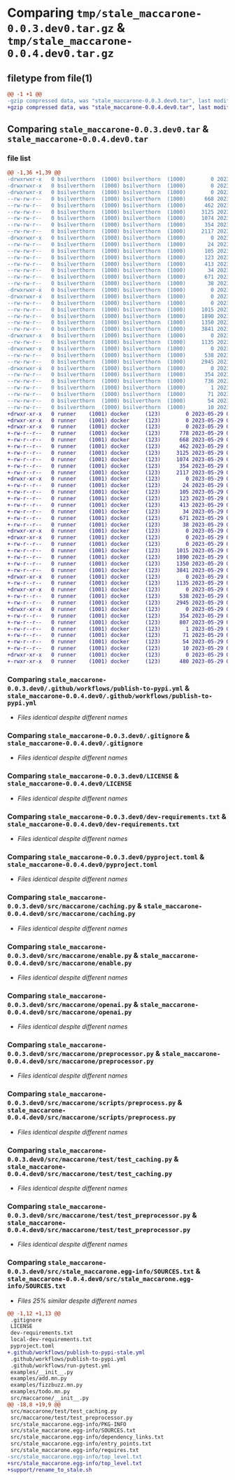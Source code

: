 # Comparing `tmp/stale_maccarone-0.0.3.dev0.tar.gz` & `tmp/stale_maccarone-0.0.4.dev0.tar.gz`

## filetype from file(1)

```diff
@@ -1 +1 @@
-gzip compressed data, was "stale_maccarone-0.0.3.dev0.tar", last modified: Sun May 28 23:46:12 2023, max compression
+gzip compressed data, was "stale_maccarone-0.0.4.dev0.tar", last modified: Mon May 29 00:54:26 2023, max compression
```

## Comparing `stale_maccarone-0.0.3.dev0.tar` & `stale_maccarone-0.0.4.dev0.tar`

### file list

```diff
@@ -1,36 +1,39 @@
-drwxrwxr-x   0 bsilverthorn  (1000) bsilverthorn  (1000)        0 2023-05-28 23:46:12.697716 stale_maccarone-0.0.3.dev0/
-drwxrwxr-x   0 bsilverthorn  (1000) bsilverthorn  (1000)        0 2023-05-28 23:46:12.697716 stale_maccarone-0.0.3.dev0/.github/
-drwxrwxr-x   0 bsilverthorn  (1000) bsilverthorn  (1000)        0 2023-05-28 23:46:12.697716 stale_maccarone-0.0.3.dev0/.github/workflows/
--rw-rw-r--   0 bsilverthorn  (1000) bsilverthorn  (1000)      668 2023-05-19 23:46:06.000000 stale_maccarone-0.0.3.dev0/.github/workflows/publish-to-pypi.yml
--rw-rw-r--   0 bsilverthorn  (1000) bsilverthorn  (1000)      462 2023-05-19 23:46:06.000000 stale_maccarone-0.0.3.dev0/.github/workflows/run-pytest.yml
--rw-rw-r--   0 bsilverthorn  (1000) bsilverthorn  (1000)     3125 2023-05-20 00:42:00.000000 stale_maccarone-0.0.3.dev0/.gitignore
--rw-rw-r--   0 bsilverthorn  (1000) bsilverthorn  (1000)     1074 2023-05-19 23:43:32.000000 stale_maccarone-0.0.3.dev0/LICENSE
--rw-rw-r--   0 bsilverthorn  (1000) bsilverthorn  (1000)      354 2023-05-28 23:46:12.697716 stale_maccarone-0.0.3.dev0/PKG-INFO
--rw-rw-r--   0 bsilverthorn  (1000) bsilverthorn  (1000)     2117 2023-05-20 00:38:51.000000 stale_maccarone-0.0.3.dev0/dev-requirements.txt
-drwxrwxr-x   0 bsilverthorn  (1000) bsilverthorn  (1000)        0 2023-05-28 23:46:12.697716 stale_maccarone-0.0.3.dev0/examples/
--rw-rw-r--   0 bsilverthorn  (1000) bsilverthorn  (1000)       24 2023-05-28 23:06:55.000000 stale_maccarone-0.0.3.dev0/examples/__init__.py
--rw-rw-r--   0 bsilverthorn  (1000) bsilverthorn  (1000)      105 2023-05-28 23:00:28.000000 stale_maccarone-0.0.3.dev0/examples/add.mn.py
--rw-rw-r--   0 bsilverthorn  (1000) bsilverthorn  (1000)      123 2023-05-28 23:00:28.000000 stale_maccarone-0.0.3.dev0/examples/fizzbuzz.mn.py
--rw-rw-r--   0 bsilverthorn  (1000) bsilverthorn  (1000)      413 2023-05-28 23:00:28.000000 stale_maccarone-0.0.3.dev0/examples/todo.mn.py
--rw-rw-r--   0 bsilverthorn  (1000) bsilverthorn  (1000)       34 2023-05-20 00:40:18.000000 stale_maccarone-0.0.3.dev0/local-dev-requirements.txt
--rw-rw-r--   0 bsilverthorn  (1000) bsilverthorn  (1000)      671 2023-05-28 23:45:59.000000 stale_maccarone-0.0.3.dev0/pyproject.toml
--rw-rw-r--   0 bsilverthorn  (1000) bsilverthorn  (1000)       38 2023-05-28 23:46:12.697716 stale_maccarone-0.0.3.dev0/setup.cfg
-drwxrwxr-x   0 bsilverthorn  (1000) bsilverthorn  (1000)        0 2023-05-28 23:46:12.697716 stale_maccarone-0.0.3.dev0/src/
-drwxrwxr-x   0 bsilverthorn  (1000) bsilverthorn  (1000)        0 2023-05-28 23:46:12.697716 stale_maccarone-0.0.3.dev0/src/maccarone/
--rw-rw-r--   0 bsilverthorn  (1000) bsilverthorn  (1000)        0 2023-05-28 23:41:14.000000 stale_maccarone-0.0.3.dev0/src/maccarone/__init__.py
--rw-rw-r--   0 bsilverthorn  (1000) bsilverthorn  (1000)     1015 2023-05-28 23:41:14.000000 stale_maccarone-0.0.3.dev0/src/maccarone/caching.py
--rw-rw-r--   0 bsilverthorn  (1000) bsilverthorn  (1000)     1890 2023-05-28 23:41:14.000000 stale_maccarone-0.0.3.dev0/src/maccarone/enable.py
--rw-rw-r--   0 bsilverthorn  (1000) bsilverthorn  (1000)     1350 2023-05-28 23:41:14.000000 stale_maccarone-0.0.3.dev0/src/maccarone/openai.py
--rw-rw-r--   0 bsilverthorn  (1000) bsilverthorn  (1000)     3841 2023-05-28 23:41:14.000000 stale_maccarone-0.0.3.dev0/src/maccarone/preprocessor.py
-drwxrwxr-x   0 bsilverthorn  (1000) bsilverthorn  (1000)        0 2023-05-28 23:46:12.697716 stale_maccarone-0.0.3.dev0/src/maccarone/scripts/
--rw-rw-r--   0 bsilverthorn  (1000) bsilverthorn  (1000)     1135 2023-05-28 23:41:14.000000 stale_maccarone-0.0.3.dev0/src/maccarone/scripts/preprocess.py
-drwxrwxr-x   0 bsilverthorn  (1000) bsilverthorn  (1000)        0 2023-05-28 23:46:12.697716 stale_maccarone-0.0.3.dev0/src/maccarone/test/
--rw-rw-r--   0 bsilverthorn  (1000) bsilverthorn  (1000)      538 2023-05-28 23:41:14.000000 stale_maccarone-0.0.3.dev0/src/maccarone/test/test_caching.py
--rw-rw-r--   0 bsilverthorn  (1000) bsilverthorn  (1000)     2945 2023-05-28 23:41:14.000000 stale_maccarone-0.0.3.dev0/src/maccarone/test/test_preprocessor.py
-drwxrwxr-x   0 bsilverthorn  (1000) bsilverthorn  (1000)        0 2023-05-28 23:46:12.697716 stale_maccarone-0.0.3.dev0/src/stale_maccarone.egg-info/
--rw-rw-r--   0 bsilverthorn  (1000) bsilverthorn  (1000)      354 2023-05-28 23:46:12.000000 stale_maccarone-0.0.3.dev0/src/stale_maccarone.egg-info/PKG-INFO
--rw-rw-r--   0 bsilverthorn  (1000) bsilverthorn  (1000)      736 2023-05-28 23:46:12.000000 stale_maccarone-0.0.3.dev0/src/stale_maccarone.egg-info/SOURCES.txt
--rw-rw-r--   0 bsilverthorn  (1000) bsilverthorn  (1000)        1 2023-05-28 23:46:12.000000 stale_maccarone-0.0.3.dev0/src/stale_maccarone.egg-info/dependency_links.txt
--rw-rw-r--   0 bsilverthorn  (1000) bsilverthorn  (1000)       71 2023-05-28 23:46:12.000000 stale_maccarone-0.0.3.dev0/src/stale_maccarone.egg-info/entry_points.txt
--rw-rw-r--   0 bsilverthorn  (1000) bsilverthorn  (1000)       54 2023-05-28 23:46:12.000000 stale_maccarone-0.0.3.dev0/src/stale_maccarone.egg-info/requires.txt
--rw-rw-r--   0 bsilverthorn  (1000) bsilverthorn  (1000)       10 2023-05-28 23:46:12.000000 stale_maccarone-0.0.3.dev0/src/stale_maccarone.egg-info/top_level.txt
+drwxr-xr-x   0 runner    (1001) docker     (123)        0 2023-05-29 00:54:26.061977 stale_maccarone-0.0.4.dev0/
+drwxr-xr-x   0 runner    (1001) docker     (123)        0 2023-05-29 00:54:26.053977 stale_maccarone-0.0.4.dev0/.github/
+drwxr-xr-x   0 runner    (1001) docker     (123)        0 2023-05-29 00:54:26.057977 stale_maccarone-0.0.4.dev0/.github/workflows/
+-rw-r--r--   0 runner    (1001) docker     (123)      778 2023-05-29 00:54:13.000000 stale_maccarone-0.0.4.dev0/.github/workflows/publish-to-pypi-stale.yml
+-rw-r--r--   0 runner    (1001) docker     (123)      668 2023-05-29 00:54:13.000000 stale_maccarone-0.0.4.dev0/.github/workflows/publish-to-pypi.yml
+-rw-r--r--   0 runner    (1001) docker     (123)      462 2023-05-29 00:54:13.000000 stale_maccarone-0.0.4.dev0/.github/workflows/run-pytest.yml
+-rw-r--r--   0 runner    (1001) docker     (123)     3125 2023-05-29 00:54:13.000000 stale_maccarone-0.0.4.dev0/.gitignore
+-rw-r--r--   0 runner    (1001) docker     (123)     1074 2023-05-29 00:54:13.000000 stale_maccarone-0.0.4.dev0/LICENSE
+-rw-r--r--   0 runner    (1001) docker     (123)      354 2023-05-29 00:54:26.061977 stale_maccarone-0.0.4.dev0/PKG-INFO
+-rw-r--r--   0 runner    (1001) docker     (123)     2117 2023-05-29 00:54:13.000000 stale_maccarone-0.0.4.dev0/dev-requirements.txt
+drwxr-xr-x   0 runner    (1001) docker     (123)        0 2023-05-29 00:54:26.057977 stale_maccarone-0.0.4.dev0/examples/
+-rw-r--r--   0 runner    (1001) docker     (123)       24 2023-05-29 00:54:13.000000 stale_maccarone-0.0.4.dev0/examples/__init__.py
+-rw-r--r--   0 runner    (1001) docker     (123)      105 2023-05-29 00:54:13.000000 stale_maccarone-0.0.4.dev0/examples/add.mn.py
+-rw-r--r--   0 runner    (1001) docker     (123)      123 2023-05-29 00:54:13.000000 stale_maccarone-0.0.4.dev0/examples/fizzbuzz.mn.py
+-rw-r--r--   0 runner    (1001) docker     (123)      413 2023-05-29 00:54:13.000000 stale_maccarone-0.0.4.dev0/examples/todo.mn.py
+-rw-r--r--   0 runner    (1001) docker     (123)       34 2023-05-29 00:54:13.000000 stale_maccarone-0.0.4.dev0/local-dev-requirements.txt
+-rw-r--r--   0 runner    (1001) docker     (123)      671 2023-05-29 00:54:16.000000 stale_maccarone-0.0.4.dev0/pyproject.toml
+-rw-r--r--   0 runner    (1001) docker     (123)       38 2023-05-29 00:54:26.061977 stale_maccarone-0.0.4.dev0/setup.cfg
+drwxr-xr-x   0 runner    (1001) docker     (123)        0 2023-05-29 00:54:26.053977 stale_maccarone-0.0.4.dev0/src/
+drwxr-xr-x   0 runner    (1001) docker     (123)        0 2023-05-29 00:54:26.057977 stale_maccarone-0.0.4.dev0/src/maccarone/
+-rw-r--r--   0 runner    (1001) docker     (123)        0 2023-05-29 00:54:16.000000 stale_maccarone-0.0.4.dev0/src/maccarone/__init__.py
+-rw-r--r--   0 runner    (1001) docker     (123)     1015 2023-05-29 00:54:16.000000 stale_maccarone-0.0.4.dev0/src/maccarone/caching.py
+-rw-r--r--   0 runner    (1001) docker     (123)     1890 2023-05-29 00:54:16.000000 stale_maccarone-0.0.4.dev0/src/maccarone/enable.py
+-rw-r--r--   0 runner    (1001) docker     (123)     1350 2023-05-29 00:54:16.000000 stale_maccarone-0.0.4.dev0/src/maccarone/openai.py
+-rw-r--r--   0 runner    (1001) docker     (123)     3841 2023-05-29 00:54:16.000000 stale_maccarone-0.0.4.dev0/src/maccarone/preprocessor.py
+drwxr-xr-x   0 runner    (1001) docker     (123)        0 2023-05-29 00:54:26.057977 stale_maccarone-0.0.4.dev0/src/maccarone/scripts/
+-rw-r--r--   0 runner    (1001) docker     (123)     1135 2023-05-29 00:54:16.000000 stale_maccarone-0.0.4.dev0/src/maccarone/scripts/preprocess.py
+drwxr-xr-x   0 runner    (1001) docker     (123)        0 2023-05-29 00:54:26.057977 stale_maccarone-0.0.4.dev0/src/maccarone/test/
+-rw-r--r--   0 runner    (1001) docker     (123)      538 2023-05-29 00:54:16.000000 stale_maccarone-0.0.4.dev0/src/maccarone/test/test_caching.py
+-rw-r--r--   0 runner    (1001) docker     (123)     2945 2023-05-29 00:54:16.000000 stale_maccarone-0.0.4.dev0/src/maccarone/test/test_preprocessor.py
+drwxr-xr-x   0 runner    (1001) docker     (123)        0 2023-05-29 00:54:26.061977 stale_maccarone-0.0.4.dev0/src/stale_maccarone.egg-info/
+-rw-r--r--   0 runner    (1001) docker     (123)      354 2023-05-29 00:54:26.000000 stale_maccarone-0.0.4.dev0/src/stale_maccarone.egg-info/PKG-INFO
+-rw-r--r--   0 runner    (1001) docker     (123)      807 2023-05-29 00:54:26.000000 stale_maccarone-0.0.4.dev0/src/stale_maccarone.egg-info/SOURCES.txt
+-rw-r--r--   0 runner    (1001) docker     (123)        1 2023-05-29 00:54:26.000000 stale_maccarone-0.0.4.dev0/src/stale_maccarone.egg-info/dependency_links.txt
+-rw-r--r--   0 runner    (1001) docker     (123)       71 2023-05-29 00:54:26.000000 stale_maccarone-0.0.4.dev0/src/stale_maccarone.egg-info/entry_points.txt
+-rw-r--r--   0 runner    (1001) docker     (123)       54 2023-05-29 00:54:26.000000 stale_maccarone-0.0.4.dev0/src/stale_maccarone.egg-info/requires.txt
+-rw-r--r--   0 runner    (1001) docker     (123)       10 2023-05-29 00:54:26.000000 stale_maccarone-0.0.4.dev0/src/stale_maccarone.egg-info/top_level.txt
+drwxr-xr-x   0 runner    (1001) docker     (123)        0 2023-05-29 00:54:26.061977 stale_maccarone-0.0.4.dev0/support/
+-rwxr-xr-x   0 runner    (1001) docker     (123)      480 2023-05-29 00:54:13.000000 stale_maccarone-0.0.4.dev0/support/rename_to_stale.sh
```

### Comparing `stale_maccarone-0.0.3.dev0/.github/workflows/publish-to-pypi.yml` & `stale_maccarone-0.0.4.dev0/.github/workflows/publish-to-pypi.yml`

 * *Files identical despite different names*

### Comparing `stale_maccarone-0.0.3.dev0/.gitignore` & `stale_maccarone-0.0.4.dev0/.gitignore`

 * *Files identical despite different names*

### Comparing `stale_maccarone-0.0.3.dev0/LICENSE` & `stale_maccarone-0.0.4.dev0/LICENSE`

 * *Files identical despite different names*

### Comparing `stale_maccarone-0.0.3.dev0/dev-requirements.txt` & `stale_maccarone-0.0.4.dev0/dev-requirements.txt`

 * *Files identical despite different names*

### Comparing `stale_maccarone-0.0.3.dev0/pyproject.toml` & `stale_maccarone-0.0.4.dev0/pyproject.toml`

 * *Files identical despite different names*

### Comparing `stale_maccarone-0.0.3.dev0/src/maccarone/caching.py` & `stale_maccarone-0.0.4.dev0/src/maccarone/caching.py`

 * *Files identical despite different names*

### Comparing `stale_maccarone-0.0.3.dev0/src/maccarone/enable.py` & `stale_maccarone-0.0.4.dev0/src/maccarone/enable.py`

 * *Files identical despite different names*

### Comparing `stale_maccarone-0.0.3.dev0/src/maccarone/openai.py` & `stale_maccarone-0.0.4.dev0/src/maccarone/openai.py`

 * *Files identical despite different names*

### Comparing `stale_maccarone-0.0.3.dev0/src/maccarone/preprocessor.py` & `stale_maccarone-0.0.4.dev0/src/maccarone/preprocessor.py`

 * *Files identical despite different names*

### Comparing `stale_maccarone-0.0.3.dev0/src/maccarone/scripts/preprocess.py` & `stale_maccarone-0.0.4.dev0/src/maccarone/scripts/preprocess.py`

 * *Files identical despite different names*

### Comparing `stale_maccarone-0.0.3.dev0/src/maccarone/test/test_caching.py` & `stale_maccarone-0.0.4.dev0/src/maccarone/test/test_caching.py`

 * *Files identical despite different names*

### Comparing `stale_maccarone-0.0.3.dev0/src/maccarone/test/test_preprocessor.py` & `stale_maccarone-0.0.4.dev0/src/maccarone/test/test_preprocessor.py`

 * *Files identical despite different names*

### Comparing `stale_maccarone-0.0.3.dev0/src/stale_maccarone.egg-info/SOURCES.txt` & `stale_maccarone-0.0.4.dev0/src/stale_maccarone.egg-info/SOURCES.txt`

 * *Files 25% similar despite different names*

```diff
@@ -1,12 +1,13 @@
 .gitignore
 LICENSE
 dev-requirements.txt
 local-dev-requirements.txt
 pyproject.toml
+.github/workflows/publish-to-pypi-stale.yml
 .github/workflows/publish-to-pypi.yml
 .github/workflows/run-pytest.yml
 examples/__init__.py
 examples/add.mn.py
 examples/fizzbuzz.mn.py
 examples/todo.mn.py
 src/maccarone/__init__.py
@@ -18,8 +19,9 @@
 src/maccarone/test/test_caching.py
 src/maccarone/test/test_preprocessor.py
 src/stale_maccarone.egg-info/PKG-INFO
 src/stale_maccarone.egg-info/SOURCES.txt
 src/stale_maccarone.egg-info/dependency_links.txt
 src/stale_maccarone.egg-info/entry_points.txt
 src/stale_maccarone.egg-info/requires.txt
-src/stale_maccarone.egg-info/top_level.txt
+src/stale_maccarone.egg-info/top_level.txt
+support/rename_to_stale.sh
```

